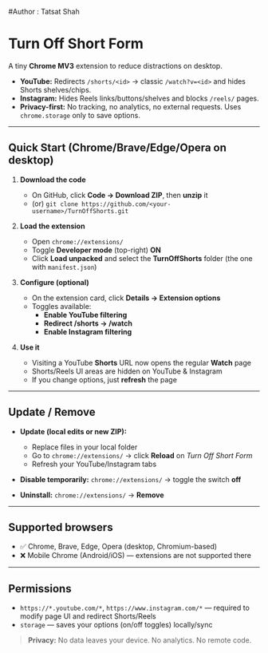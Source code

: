 #Author : Tatsat Shah
# Turn Off Short Form

A tiny **Chrome MV3** extension to reduce distractions on desktop.

- **YouTube:** Redirects `/shorts/<id>` → classic `/watch?v=<id>` and hides Shorts shelves/chips.
- **Instagram:** Hides Reels links/buttons/shelves and blocks `/reels/` pages.
- **Privacy-first:** No tracking, no analytics, no external requests. Uses `chrome.storage` only to save options.

---

## Quick Start (Chrome/Brave/Edge/Opera on desktop)

1. **Download the code**
   - On GitHub, click **Code → Download ZIP**, then **unzip** it  
   - (or) `git clone https://github.com/<your-username>/TurnOffShorts.git`

2. **Load the extension**
   - Open `chrome://extensions/`
   - Toggle **Developer mode** (top-right) **ON**
   - Click **Load unpacked** and select the **TurnOffShorts** folder (the one with `manifest.json`)

3. **Configure (optional)**
   - On the extension card, click **Details → Extension options**
   - Toggles available:
     - **Enable YouTube filtering**
     - **Redirect /shorts → /watch**
     - **Enable Instagram filtering**

4. **Use it**
   - Visiting a YouTube **Shorts** URL now opens the regular **Watch** page
   - Shorts/Reels UI areas are hidden on YouTube & Instagram
   - If you change options, just **refresh** the page

---

## Update / Remove

- **Update (local edits or new ZIP):**
  - Replace files in your local folder
  - Go to `chrome://extensions/` → click **Reload** on *Turn Off Short Form*
  - Refresh your YouTube/Instagram tabs

- **Disable temporarily:** `chrome://extensions/` → toggle the switch **off**  
- **Uninstall:** `chrome://extensions/` → **Remove**

---

## Supported browsers

- ✅ Chrome, Brave, Edge, Opera (desktop, Chromium-based)
- ❌ Mobile Chrome (Android/iOS) — extensions are not supported there

---

## Permissions

- `https://*.youtube.com/*`, `https://www.instagram.com/*` — required to modify page UI and redirect Shorts/Reels
- `storage` — saves your options (on/off toggles) locally/sync

> **Privacy:** No data leaves your device. No analytics. No remote code.
